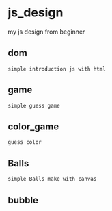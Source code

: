 # js_design
my js design from beginner

## dom
```
simple introduction js with html
```

## game
```
simple guess game
```

## color_game

```
guess color
```

## Balls
```
simple Balls make with canvas 
```

## bubble


